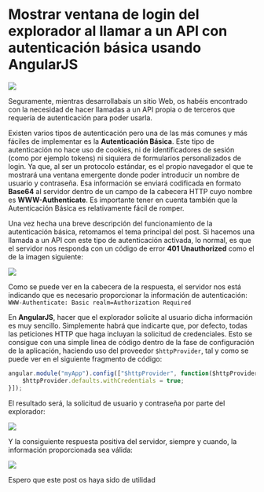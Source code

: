 # Mostrar ventana de login del explorador al llamar a un API con autenticación básica usando AngularJS

![](https://res.cloudinary.com/dr4a6933v/image/upload/v1648565183/iaguilarmartin.com/SecurityAngularJS.png)

Seguramente, mientras desarrollabais un sitio Web, os habéis encontrado con la necesidad de hacer llamadas a un API propia o de terceros que requería de autenticación para poder usarla.

Existen varios tipos de autenticación pero una de las más comunes y más fáciles de implementar es la **Autenticación Básica**. Este tipo de autenticación no hace uso de cookies, ni de identificadores de sesión (como por ejemplo tokens) ni siquiera de formularios personalizados de login. Ya que, al ser un protocolo estándar, es el propio navegador el que te mostrará una ventana emergente donde poder introducir un nombre de usuario y contraseña. Esa información se enviará codificada en formato **Base64** al servidor dentro de un campo de la cabecera HTTP cuyo nombre es **WWW-Authenticate**. Es importante tener en cuenta también que la Autenticación Básica es relativamente fácil de romper.

Una vez hecha una breve descripción del funcionamiento de la autenticación básica, retomamos el tema principal del post. Si hacemos una llamada a un API con este tipo de autenticación activada, lo normal, es que el servidor nos responda con un código de error **401 Unauthorized** como el de la imagen siguiente:

![](https://res.cloudinary.com/dr4a6933v/image/upload/v1648592865/iaguilarmartin.com/401error.png)

Como se puede ver en la cabecera de la respuesta, el servidor nos está indicando que es necesario proporcionar la información de autenticación: `WWW-Authenticate: Basic realm=Authorization Required`

En **AngularJS**, hacer que el explorador solicite al usuario dicha información es muy sencillo. Simplemente habrá que indicarte que, por defecto, todas las peticiones HTTP que haga incluyan la solicitud de credenciales. Esto se consigue con una simple linea de código dentro de la fase de configuración de la aplicación, haciendo uso del proveedor `$httpProvider`, tal y como se puede ver en el siguiente fragmento de código:

```javascript
angular.module("myApp").config(["$httpProvider", function($httpProvider) {
    $httpProvider.defaults.withCredentials = true;
}]);
```

El resultado será, la solicitud de usuario y contraseña por parte del explorador:

![](https://res.cloudinary.com/dr4a6933v/image/upload/v1648592865/iaguilarmartin.com/login.png)

Y la consiguiente respuesta positiva del servidor, siempre y cuando, la información proporcionada sea válida:

![](https://res.cloudinary.com/dr4a6933v/image/upload/v1648592865/iaguilarmartin.com/200Ok.png)

Espero que este post os haya sido de utilidad